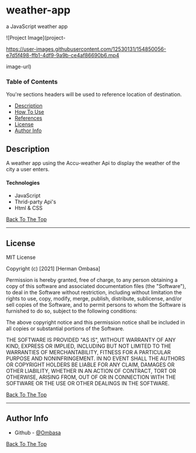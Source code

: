 # weather-app
a JavaScript weather app

![Project Image](project-

https://user-images.githubusercontent.com/12530131/154850056-e7d5f498-ffb1-4df9-9a9b-ce4af86690b6.mp4

image-url)

### Table of Contents
You're sections headers will be used to reference location of destination.

- [Description](#description)
- [How To Use](#how-to-use)
- [References](#references)
- [License](#license)
- [Author Info](#author-info)

## Description

A weather app using the  Accu-weather Api to display the weather of the city a user enters.


#### Technologies

- JavaScript
- Thrid-party Api's
- Html & CSS

[Back To The Top](#read-me-template)

---

## License

MIT License

Copyright (c) [2021] [Herman Ombasa]

Permission is hereby granted, free of charge, to any person obtaining a copy
of this software and associated documentation files (the "Software"), to deal
in the Software without restriction, including without limitation the rights
to use, copy, modify, merge, publish, distribute, sublicense, and/or sell
copies of the Software, and to permit persons to whom the Software is
furnished to do so, subject to the following conditions:

The above copyright notice and this permission notice shall be included in all
copies or substantial portions of the Software.

THE SOFTWARE IS PROVIDED "AS IS", WITHOUT WARRANTY OF ANY KIND, EXPRESS OR
IMPLIED, INCLUDING BUT NOT LIMITED TO THE WARRANTIES OF MERCHANTABILITY,
FITNESS FOR A PARTICULAR PURPOSE AND NONINFRINGEMENT. IN NO EVENT SHALL THE
AUTHORS OR COPYRIGHT HOLDERS BE LIABLE FOR ANY CLAIM, DAMAGES OR OTHER
LIABILITY, WHETHER IN AN ACTION OF CONTRACT, TORT OR OTHERWISE, ARISING FROM,
OUT OF OR IN CONNECTION WITH THE SOFTWARE OR THE USE OR OTHER DEALINGS IN THE
SOFTWARE.

[Back To The Top](#read-me-template)

---

## Author Info

- Github - [@Ombasa](https://github.com/haman1)

[Back To The Top](#read-me-template)


